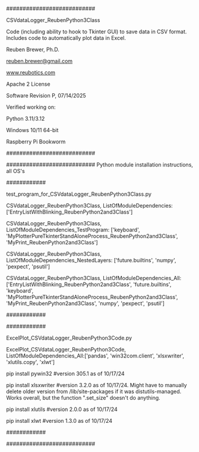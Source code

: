###########################

CSVdataLogger_ReubenPython3Class

Code (including ability to hook to Tkinter GUI) to save data in CSV format.
Includes code to automatically plot data in Excel.

Reuben Brewer, Ph.D.

reuben.brewer@gmail.com

www.reubotics.com

Apache 2 License

Software Revision P, 07/14/2025

Verified working on:

Python 3.11/3.12

Windows  10/11 64-bit

Raspberry Pi Bookworm

###########################

########################### Python module installation instructions, all OS's

############

test_program_for_CSVdataLogger_ReubenPython3Class.py

CSVdataLogger_ReubenPython3Class, ListOfModuleDependencies: ['EntryListWithBlinking_ReubenPython2and3Class']

CSVdataLogger_ReubenPython3Class, ListOfModuleDependencies_TestProgram: ['keyboard', 'MyPlotterPureTkinterStandAloneProcess_ReubenPython2and3Class', 'MyPrint_ReubenPython2and3Class']

CSVdataLogger_ReubenPython3Class, ListOfModuleDependencies_NestedLayers: ['future.builtins', 'numpy', 'pexpect', 'psutil']

CSVdataLogger_ReubenPython3Class, ListOfModuleDependencies_All:['EntryListWithBlinking_ReubenPython2and3Class', 'future.builtins', 'keyboard', 'MyPlotterPureTkinterStandAloneProcess_ReubenPython2and3Class', 'MyPrint_ReubenPython2and3Class', 'numpy', 'pexpect', 'psutil']

############

############

ExcelPlot_CSVdataLogger_ReubenPython3Code.py

ExcelPlot_CSVdataLogger_ReubenPython3Code, ListOfModuleDependencies_All:['pandas', 'win32com.client', 'xlsxwriter', 'xlutils.copy', 'xlwt']

pip install pywin32         #version 305.1 as of 10/17/24

pip install xlsxwriter      #version 3.2.0 as of 10/17/24. Might have to manually delete older version from /lib/site-packages if it was distutils-managed. Works overall, but the function ".set_size" doesn't do anything.

pip install xlutils         #version 2.0.0 as of 10/17/24

pip install xlwt            #version 1.3.0 as of 10/17/24

############

###########################
